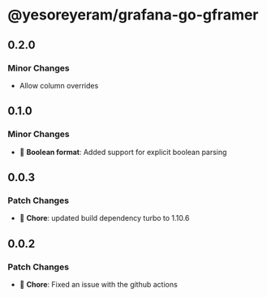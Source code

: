 # @yesoreyeram/grafana-go-gframer

## 0.2.0

### Minor Changes

- Allow column overrides

## 0.1.0

### Minor Changes

- 🚀 **Boolean format**: Added support for explicit boolean parsing

## 0.0.3

### Patch Changes

- 🐛 **Chore**: updated build dependency turbo to 1.10.6

## 0.0.2

### Patch Changes

- 🐛 **Chore**: Fixed an issue with the github actions
